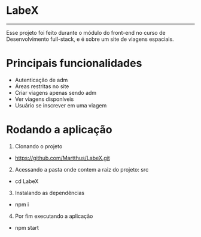 # LabeX 
--------------------------------
Esse projeto foi feito durante o módulo do front-end no curso de Desenvolvimento full-stack, e é sobre um site de viagens espaciais.
# Principais funcionalidades
 - Autenticação de adm
 - Áreas restritas no site
 - Criar viagens apenas sendo adm
 - Ver viagens disponíveis
 - Usuário se inscrever em uma viagem
 
# Rodando a aplicação
 1. Clonando o projeto 
 -  https://github.com/Martthus/LabeX.git
 2. Acessando a pasta onde contem a raiz do projeto: src
 -  cd LabeX
 3. Instalando as dependências
 -  npm i 
 4. Por fim executando a aplicação
 -  npm start
